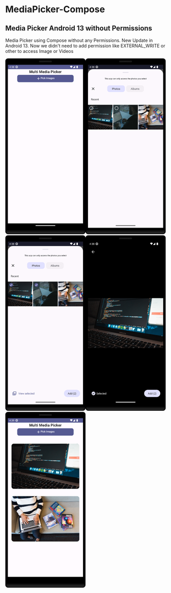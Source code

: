 # MediaPicker-Compose
<h2>Media Picker Android 13 without Permissions</h2>
<p>Media Picker using Compose without any Permissions. New Update in Android 13. Now we didn't need to add permission like EXTERNAL_WRITE or other to access Image or Videos</p>
<img src="https://github.com/KhubaibKhan4/MediaPicker-Compose/blob/master/Screenshot_20230913_163828.png" height="50%" width="50%"/><img src="https://github.com/KhubaibKhan4/MediaPicker-Compose/blob/master/Screenshot_20230913_163837.png" height="50%" width="50%"/><img src="https://github.com/KhubaibKhan4/MediaPicker-Compose/blob/master/Screenshot_20230913_163846.png" height="50%" width="50%"/><img src="https://github.com/KhubaibKhan4/MediaPicker-Compose/blob/master/Screenshot_20230913_163859.png" height="50%" width="50%"/><img src="https://github.com/KhubaibKhan4/MediaPicker-Compose/blob/master/Screenshot_20230913_163915.png" height="50%" width="50%"/>
